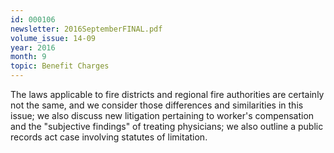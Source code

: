 ```yaml
---
id: 000106
newsletter: 2016SeptemberFINAL.pdf
volume_issue: 14-09
year: 2016
month: 9
topic: Benefit Charges
---
```


The laws applicable to fire districts and regional fire authorities are certainly not the same, and we consider those differences and similarities in this issue; we also discuss new litigation pertaining to worker's compensation and the "subjective findings" of treating physicians; we also outline a public records act case involving statutes of limitation.
